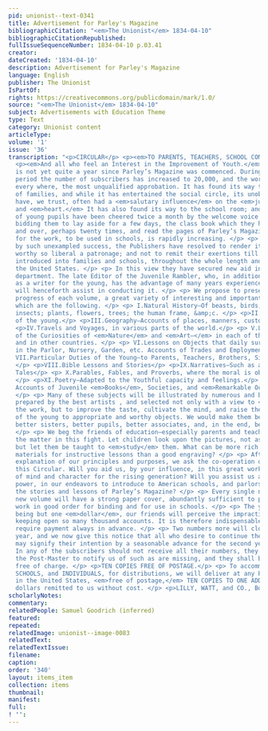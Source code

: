 ```yaml
---
pid: unionist--text-0341
title: Advertisement for Parley's Magazine
bibliographicCitation: "<em>The Unionist</em> 1834-04-10"
bibliographicCitationRepublished: 
fullIssueSequenceNumber: 1834-04-10 p.03.41
creator: 
dateCreated: '1834-04-10'
description: Advertisement for Parley's Magazine
language: English
publisher: The Unionist
IsPartOf: 
rights: https://creativecommons.org/publicdomain/mark/1.0/
source: "<em>The Unionist</em> 1834-04-10"
subject: Advertisements with Education Theme
type: Text
category: Unionist content
articleType: 
volume: '1'
issue: '36'
transcription: "<p>CIRCULAR</p> <p><em>TO PARENTS, TEACHERS, SCHOOL COMMITTEES,</em></p>
  <p><em>And all who feel an Interest in the Improvement of Youth.</em></p> <p> It
  is not yet quite a year since Parley’s Magazine was commenced. During that short
  period the number of subscribers has increased to 20,000, and the work has received,
  every where, the most unqualified approbation. It has found its way to thousands
  of families, and while it has entertained the social circle, its unobtrusive lessons
  have, we trust, often had a <em>salutary influence</em> on the <em>juvenile mind</em>
  and <em>heart.</em> It has also found its way to the school room; and many classes
  of young pupils have been cheered twice a month by the welcome voice of their teacher
  bidding them to lay aside for a few days, the class book which they have read over
  and over, perhaps twenty times, and read the pages of Parley’s Magazine. The demand
  for the work, to be used in schools, is rapidly increasing. </p> <p> Encouraged
  by such unexampled success, the Publishers have resolved to render it still more
  worthy so liberal a patronage; and not to remit their exertions till they see it
  introduced into families and schools, throughout the whole length and breadth of
  the United States. </p> <p> In this view they have secured new aid in the Editorial
  department. The late Editor of the Juvenile Rambler, who, in addition to his qualifications
  as a writer for the young, has the advantage of many years experience as a teacher,
  will henceforth assist in conducting it. </p> <p> We propose to present, in the
  progress of each volume, a great variety of interesting and important topics, among
  which are the following. </p> <p> I.Natural History—Of beasts, birds, fishes, reptiles,
  insects; plants, flowers, trees; the human frame, &amp;c. </p> <p>II.Biography—Especially
  of the young.</p> <p>III.Geography—Accounts of places, manners, customs, etc.</p>
  <p>IV.Travels and Voyages, in various parts of the world.</p> <p> V.Lively Descriptions
  of the Curiosities of <em>Nature</em> and <em>Art—</em> in each of the United States,
  and in other countries. </p> <p> VI.Lessons on Objects that daily surround Children
  in the Parlor, Nursery, Garden, etc. Accounts of Trades and Employments. </p> <p>
  VII.Particular Duties of the Young—to Parents, Teachers, Brothers, Sisters, etc.
  </p> <p>VIII.Bible Lessons and Stories</p> <p>IX.Narratives—Such as are well authenticated—Original
  Tales</p> <p> X.Parables, Fables, and Proverbs, where the moral is obvious and excellent.
  </p> <p>XI.Poetry—Adapted to the Youthful capacity and feelings.</p> <p> XII.Intelligence—Embracing
  Accounts of Juvenile <em>Books</em>, Societies, and <em>Remarkable Occurrences.</em>
  </p> <p> Many of these subjects will be illustrated by numerous and beautiful engravings,
  prepared by the best artists , and selected not only with a view to <em>adorn</em>
  the work, but to improve the taste, cultivate the mind, and raise the affections
  of the young to appropriate and worthy objects. We would make them better brothers,
  better sisters, better pupils, better associates, and, in the end, better citizens.
  </p> <p> We beg the friends of education—especially parents and teachers, to view
  the matter in this fight. Let children look upon the pictures, not as pictures <em>merely;</em>
  but let them be taught to <em>study</em> them. What can be more rich in valuable
  materials for instructive lessons than a good engraving? </p> <p> After this brief
  explanation of our principles and purposes, we ask the co-operation of all who receive
  this Circular. Will you aid us, by your influence, in this great work—the formation
  of mind and character for the rising generation? Will you assist us all in your
  power, in our endeavors to introduce to American schools, and parlors, and firesides,
  the stories and lessons of Parley’s Magazine? </p> <p> Every single number of the
  new volume will have a strong paper cover, abundantly sufficient to preserve the
  work in good order for binding and for use in schools. </p> <p> The yearly subscription
  being but one <em>dollar</em>, our friends will perceive the impracticability of
  keeping open so many thousand accounts. It is therefore indispensable that we should
  require payment always in advance. </p> <p> Two numbers more will close the first
  year, and we now give this notice that all who desire to continue the Magazine,
  may signify their intention by a seasonable advance for the second year. </p> <p>
  In any of the subscribers should not receive all their numbers, they can request
  the Post-Master to notify us of such as are missing, and they shall be sent again
  free of charge. </p> <p>TEN COPIES FREE OF POSTAGE.</p> <p> To accommodate ASSOCIATIONS,
  SCHOOLS, and INDIVIDUALS, for distributions, we will deliver at any Post-Office
  in the United States, <em>free of postage,</em> TEN COPIES TO ONE ADDRESS for TEN
  dollars remitted to us without cost. </p> <p>LILLY, WATT, and CO., Boston</p> <p></p> "
scholarlyNotes: 
commentary: 
relatedPeople: Samuel Goodrich (inferred)
featured: 
repeated: 
relatedImage: unionist--image-0083
relatedText: 
relatedTextIssue: 
filename: 
caption: 
order: '340'
layout: items_item
collection: items
thumbnail: 
manifest: 
full: 
! '': 
---
```

